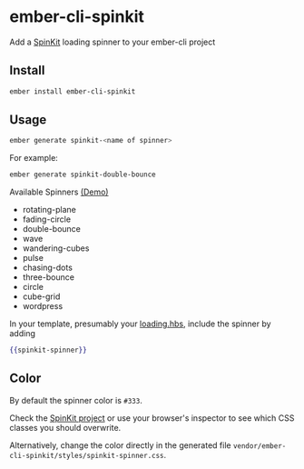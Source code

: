 # ember-cli-spinkit

Add a [SpinKit](https://github.com/tobiasahlin/SpinKit) loading spinner to your ember-cli project

## Install ##

```bash
ember install ember-cli-spinkit
```

## Usage ##

```bash
ember generate spinkit-<name of spinner>
```

For example:
```bash
ember generate spinkit-double-bounce
```
Available Spinners [(Demo)](http://tobiasahlin.com/spinkit/)
- rotating-plane
- fading-circle
- double-bounce
- wave
- wandering-cubes
- pulse
- chasing-dots
- three-bounce
- circle
- cube-grid
- wordpress

In your template, presumably your [loading.hbs](http://emberjs.com/guides/routing/loading-and-error-substates/), include the spinner by adding

```handlebars
{{spinkit-spinner}}
```

## Color ##

By default the spinner color is `#333`.

Check the [SpinKit project](https://github.com/tobiasahlin/SpinKit) or use your browser's inspector to see which CSS classes you should overwrite.

Alternatively, change the color directly in the generated file `vendor/ember-cli-spinkit/styles/spinkit-spinner.css`.
